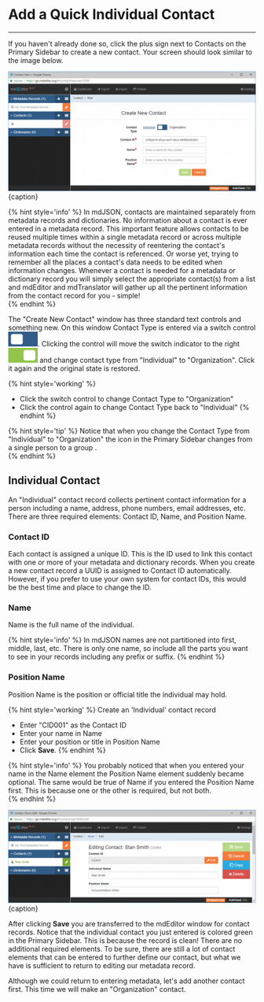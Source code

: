 # Add a Quick Individual Contact 
---

If you haven't already done so, click the plus sign next to Contacts on the <span class="md-window">Primary Sidebar</span> to create a new contact.  Your screen should look similar to the image below.

![Create New Contact Window](/assets/get-started/new-contact-ind-1.png){caption}

{% hint style='info' %}
  In mdJSON, contacts are maintained separately from metadata records and dictionaries.  No information about a contact is ever entered in a metadata record.  This important feature allows contacts to be reused multiple times within a single metadata record or across multiple metadata records without the necessity of reentering the contact's information each time the contact is referenced.  Or worse yet, trying to remember all the places a contact's data needs to be edited when information changes.  Whenever a contact is needed for a metadata or dictionary record you will simply select the appropriate contact(s) from a list and mdEditor and mdTranslator will gather up all the pertinent information from the contact record for you - simple!  
{% endhint %}

The "Create New Contact" window has three standard text controls and something new.  On this window <span class="md-element">Contact Type</span> is entered via a switch control ![](/assets/bullets/switch-left.png).  Clicking the control will move the switch indicator to the right ![](/assets/bullets/switch-right.png) and change <span class="md-element">contact type</span> from "Individual" to "Organization".  Click it again and the original state is restored.  

{% hint style='working' %}
  * Click the switch control to change <span class="md-element">Contact Type</span> to "Organization"
  * Click the control again to change <span class="md-element">Contact Type</span> back to "Individual"
{% endhint %} 

{% hint style='tip' %}
  Notice that when you change the <span class="md-element">Contact Type</span> from "Individual" to "Organization" the icon in the <span class="md-window">Primary Sidebar</span> changes from a single person <i class="fa fa-user"> </i> to a group <i class="fa fa-users"> </i>.  
{% endhint %}

## Individual Contact

An "Individual" contact record collects pertinent contact information for a person including a name, address, phone numbers, email addresses, etc.  There are three required elements: <span class="md-element">Contact ID</span>, <span class="md-element">Name</span>, and <span class="md-element">Position Name</span>.

### Contact ID <i class="fa fa-asterisk required" title="Required"> </i>

Each contact is assigned a unique ID.  This is the ID used to link this contact with one or more of your metadata and dictionary records.  When you create a new contact record a UUID is assigned to <span class="md-element">Contact ID</span> automatically.  However, if you prefer to use your own system for contact IDs, this would be the best time and place to change the ID. 

### Name <i class="fa fa-asterisk required" title="Required"> </i>

<span class="md-element">Name</span> is the full name of the individual.  

{% hint style='info' %}
  In mdJSON names are not partitioned into first, middle, last, etc.  There is only one name, so include all the parts you want to see in your records including any prefix or suffix.
{% endhint %} 

### Position Name <i class="fa fa-asterisk required" title="Required"> </i>

<span class="md-element">Position Name</span> is the position or official title the individual may hold. 

{% hint style='working' %}
  Create an 'Individual' contact record
  * Enter "CID001" as the <span class="md-element">Contact ID</span>
  * Enter your name in <span class="md-element">Name</span>
  * Enter your position or title in <span class="md-element">Position Name</span>
  * Click <strong><span class="btn btn-success btn-sm"> <i class="fa fa-floppy-o"> </i> Save</span></strong>.
{% endhint %}

{% hint style='info' %}
  You probably noticed that when you entered your name in the <span class="md-element">Name</span> element the <span class="md-element">Position Name</span> element suddenly became optional.  The same would be true of <span class="md-element">Name</span> if you entered the <span class="md-element">Position Name</span> first.  This is because one or the other is required, but not both.  
{% endhint %}

![Create New Contact Window](/assets/get-started/new-contact-ind-2.png){caption}

After clicking <strong><span class="btn btn-success btn-sm"> <i class="fa fa-floppy-o"> </i> Save</span></strong> you are transferred to the mdEditor window for contact records.  Notice that the individual contact you just entered is colored green in the <span class="md-window">Primary Sidebar</span>.  This is because the record is clean!  There are no additional required elements.  To be sure, there are still a lot of contact elements that can be entered to further define our contact, but what we have is sufficient to return to editing our metadata record.  

Although we could return to entering metadata, let's add another contact first.  This time we will make an "Organization" contact. 
